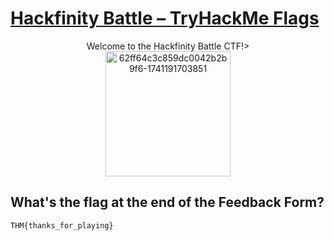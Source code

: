 # <div>[Hackfinity Battle  – TryHackMe Flags](https://tryhackme.com/room/HackfinityBattle)</div>

<div align="center">Welcome to the Hackfinity Battle CTF!></div>
<div align="center">
<img width="200" height="200" alt="62ff64c3c859dc0042b2b9f6-1741191703851" src="https://github.com/user-attachments/assets/8596f21b-03ab-4df5-ae28-06126bd51190" />
</div>

## What's the flag at the end of the Feedback Form?
```
THM{thanks_for_playing}
```
